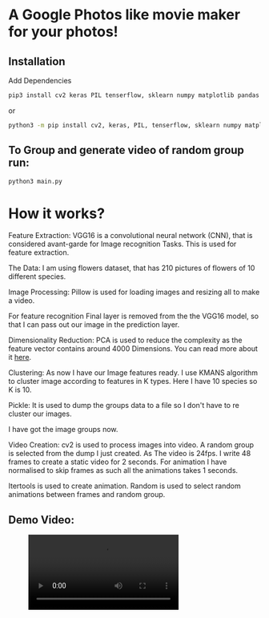 # A Google Photos like movie maker for your photos!

## Installation

Add Dependencies

```bash
pip3 install cv2 keras PIL tenserflow, sklearn numpy matplotlib pandas autopeg8 opencv-python
```

or

```bash
python3 -m pip install cv2, keras, PIL, tenserflow, sklearn numpy matplotlib pandas autopeg8 opencv-python
```

## To Group and generate video of random group run:

```bash
python3 main.py
```

# How it works?

Feature Extraction:
VGG16 is a convolutional neural network (CNN), that is considered avant-garde for Image recognition Tasks. This is used for feature extraction.

The Data: I am using flowers dataset, that has 210 pictures of flowers of 10 different species.

Image Processing: Pillow is used for loading images and resizing all to make a video.

For feature recognition Final layer is removed from the the VGG16 model, so that I can pass out our image in the prediction layer.

Dimensionality Reduction: PCA is used to reduce the complexity as the feature vector contains around 4000 Dimensions. You can read more about it [here](https://towardsdatascience.com/a-one-stop-shop-for-principal-component-analysis-5582fb7e0a9c).

Clustering: As now I have our Image features ready. I use KMANS algorithm to cluster image according to features in K types. Here I have 10 species so K is 10.

Pickle: It is used to dump the groups data to a file so I don't have to re cluster our images.

I have got the image groups now.

Video Creation: cv2 is used to process images into video. A random group is selected from the dump I just created. As The video is 24fps. I write 48 frames to create a static video for 2 seconds. For animation I have normalised to skip frames as such all the animations takes 1 seconds.

Itertools is used to create animation.
Random is used to select random animations between frames and random group.

## Demo Video:

<figure class="video_container">
  <video controls="true" allowfullscreen="true">
    <source src="./demo.mov" type="video/mov">
  </video>
</figure>

